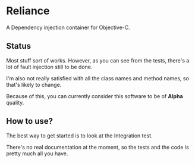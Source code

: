 # Reliance

A Dependency injection container for Objective-C.

## Status

Most stuff sort of works. However, as you can see from the tests, there's a lot of fault injection still to be done.

I'm also not really satisfied with all the class names and method names, so that's likely to change.

Because of this, you can currently consider this software to be of **Alpha** quality.

## How to use?

The best way to get started is to look at the Integration test.

There's no real documentation at the moment, so the tests and the code is pretty much all you have.